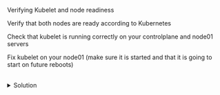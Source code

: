 Verifying Kubelet and node readiness

Verify that both nodes are ready according to Kubernetes

Check that kubelet is running correctly on your controlplane and node01 servers

Fix kubelet on your node01 (make sure it is started and that it is going to start on future reboots)

<br>

<details>
<summary>Solution</summary>
Verify that both nodes are ready

```plain 
kubectl get nodes
```{{exec}}

You see that node01 is not ready

Let's fix node01 server

```plain
ssh node01
```{{exec}}

```plain
systemctl status kubelet
```{{exec}}

Kubelet is not running, so let's start it.
We also see that it is not enabled, so we need to ensure that it is enabled on future system restarts

```plain
systemctl start kubectl
systemctl enable kubectl
```{{exec}}


```plain
kubectl get deployments
```{{exec}}

```plain
kubectl get pods
```{{exec}}
</details>